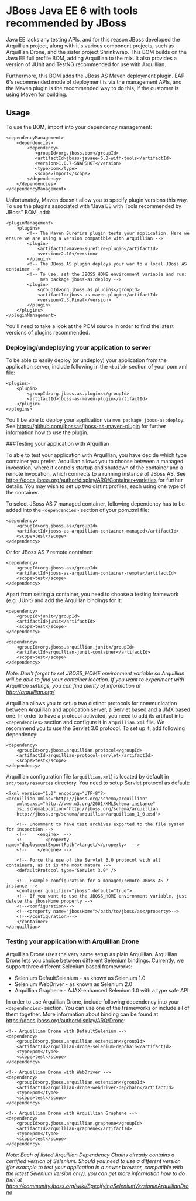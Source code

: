JBoss Java EE 6 with tools recommended by JBoss
===============================================

Java EE lacks any testing APIs, and for this reason JBoss developed the Arquillian project, along with it's various component projects, such as Arquillian Drone, and the sister project Shrinkwrap. This BOM builds on the Java EE full profile BOM, adding Arquillian to the mix. It also provides a version of JUnit and TestNG recommended for use with Arquillian.
 
Furthermore, this BOM adds the JBoss AS Maven deployment plugin. EAP 6's recommended mode of deployment is via the management APIs, and the Maven plugin is the recommended way to do this, if the customer is using Maven for building.
 
Usage
-----

To use the BOM, import into your dependency management:

    <dependencyManagement>
        <dependencies>
            <dependency>
               <groupId>org.jboss.bom</groupId>
               <artifactId>jboss-javaee-6.0-with-tools</artifactId>
               <version>1.0.7-SNAPSHOT</version>
               <type>pom</type>
               <scope>import</scope>
            </dependency>
        </dependencies>
    </dependencyManagement>

Unfortunately, Maven doesn't allow you to specify plugin versions this way. To use the plugins associated with "Java EE with Tools recommended by JBoss" BOM, add:

    <pluginManagement>
        <plugins>
            <!-- The Maven Surefire plugin tests your application. Here we ensure we are using a version compatible with Arquillian -->
            <plugin>
                <artifactId>maven-surefire-plugin</artifactId>
                <version>2.10</version>
            </plugin>
            <!-- The JBoss AS plugin deploys your war to a local JBoss AS container -->
            <!-- To use, set the JBOSS_HOME environment variable and run:
                 mvn package jboss-as:deploy -->
            <plugin>
                <groupId>org.jboss.as.plugins</groupId>
                <artifactId>jboss-as-maven-plugin</artifactId>
                <version>7.3.Final</version>
            </plugin>
        </plugins>
    </pluginManagement>

You'll need to take a look at the POM source in order to find the latest versions of plugins recommended.


### Deploying/undeploying your application to server

To be able to easily deploy (or undeploy) your application from the application server, include following in the ``<build>`` section of your pom.xml file:
	
    <plugins>    
        <plugin>
            <groupId>org.jboss.as.plugins</groupId>
            <artifactId>jboss-as-maven-plugin</artifactId>
        </plugin>
    </plugins>
    
You'll be able to deploy your application via `mvn package jboss-as:deploy`. See <https://github.com/jbossas/jboss-as-maven-plugin> for further information how to use the plugin.
	
###Testing your application with Arquillian

To able to test your application with Arquillian, you have decide which type container you prefer. Arquillian allows you to choose 
between a managed invocation, where it controls startup and shutdown of the container and a remote invocation, which connects to a running instance of JBoss AS.
See <https://docs.jboss.org/author/display/ARQ/Container+varieties> for further details. You may wish to set up two distint profiles, each using one type of
the container.
 	
To select JBoss AS 7 managed container, following dependency has to be added into the `<dependencies>` section of your pom.xml file:
	
    <dependency>
        <groupId>org.jboss.as</groupId>
        <artifactId>jboss-as-arquillian-container-managed</artifactId>
        <scope>test</scope>
    </dependency>
	
Or for JBoss AS 7 remote container:

    <dependency>
        <groupId>org.jboss.as</groupId>
        <artifactId>jboss-as-arquillian-container-remote</artifactId>
        <scope>test</scope>
    </dependency>
    
Apart from setting a container, you need to choose a testing framework (e.g. JUnit) and add the Arquillan bindings for it:

    <dependency>
        <groupId>junit</groupId>
        <artifactId>junit</artifactId>
        <scope>test</scope>
    </dependency>

    <dependency>
        <groupId>org.jboss.arquillian.junit</groupId>
        <artifactId>arquillian-junit-container</artifactId>
        <scope>test</scope>
    </dependency>

*Note: Don't forget to set JBOSS_HOME environment variable so Arquillian will be able to find your container location.
If you want to experiment with Arquillian settings, you can find plenty of information at <http://arquillian.org/>*

Arquillian allows you to setup two distinct protocols for communication between Arquillian and application server, a Servlet
based and a JMX based one. In order to have a protocol activated, you need to add its artifact into `<dependencies>` section and configure
it in `arquillian.xml` file. We recommend you to use the Servlet 3.0 protocol. To set up it, add following dependency:

    <dependency>
        <groupId>org.jboss.arquillian.protocol</groupId>
        <artifactId>arquillian-protocol-servlet</artifactId>
        <scope>test</scope>
    </dependency>

Arquillian configuration file (`arquillian.xml`) is located by default in `src/test/resources` directory. You need to setup
Servlet protocol as default:

    <?xml version="1.0" encoding="UTF-8"?>
    <arquillian xmlns="http://jboss.org/schema/arquillian"
        xmlns:xsi="http://www.w3.org/2001/XMLSchema-instance"
        xsi:schemaLocation="http://jboss.org/schema/arquillian
        http://jboss.org/schema/arquillian/arquillian_1_0.xsd">

        <!-- Uncomment to have test archives exported to the file system for inspection -->
        <!--    <engine>  -->
        <!--       <property name="deploymentExportPath">target/</property>  -->
        <!--    </engine> -->

        <!-- Force the use of the Servlet 3.0 protocol with all containers, as it is the most mature -->
        <defaultProtocol type="Servlet 3.0" />

        <!-- Example configuration for a managed/remote JBoss AS 7 instance -->
        <container qualifier="jboss" default="true">
        <!-- If you want to use the JBOSS_HOME environment variable, just delete the jbossHome property -->
        <!--<configuration>-->
        <!--<property name="jbossHome">/path/to/jboss/as</property>-->
        <!--</configuration>-->
        </container>
    </arquillian>


### Testing your application with Arquillian Drone

Arquillian Drone uses the very same setup as plain Arquillian. Arquillian Drone lets you choice between different Selenium bindings.
Currently, we support three different Selenium based frameworks:
    
* Selenium DefaultSelenium - as known as Selenium 1.0
* Selenium WebDriver - as known as Selenium 2.0
* Arquillian Graphene - AJAX-enhanced Selenium 1.0 with a type safe API

In order to use Arquillian Drone, include following dependency into your ``<dependencies>`` section. You can use one of the
frameworks or include all of them together. More information about binding can be found at <https://docs.jboss.org/author/display/ARQ/Drone>:

    <!-- Arquillian Drone with DefaultSelenium -->
    <dependency>
        <groupId>org.jboss.arquillian.extension</groupId>
        <artifactId>arquillian-drone-selenium-depchain</artifactId>
        <type>pom</type>
        <scope>test</scope>
    </dependency>

    <!-- Arquillian Drone with WebDriver -->
    <dependency>
        <groupId>org.jboss.arquillian.extension</groupId>
        <artifactId>arquillian-drone-webdriver-depchain</artifactId>
        <type>pom</type>
        <scope>test</scope>
    </dependency>

    <!-- Arquillian Drone with Arquillian Graphene -->
    <dependency>
        <groupId>org.jboss.arquillian.graphene</groupId>
        <artifactId>arquillian-graphene</artifactId>
        <type>pom</type>
        <scope>test</scope>
    </dependency>

*Note: Each of listed Arquillian Dependency Chains already contains a certified version of Selenium. Should you need to use a different version (for example to test your 
application in a newer browser, compatible with the latest Selenium version only), you can get more information how to do that
at <https://community.jboss.org/wiki/SpecifyingSeleniumVersionInArquillianDrone>*  

